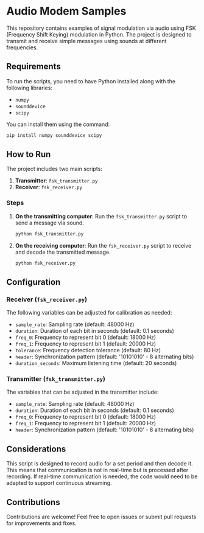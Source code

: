 
# Audio Modem Samples

This repository contains examples of signal modulation via audio using FSK (Frequency Shift Keying) modulation in Python. The project is designed to transmit and receive simple messages using sounds at different frequencies.

## Requirements

To run the scripts, you need to have Python installed along with the following libraries:

- `numpy`
- `sounddevice`
- `scipy`

You can install them using the command:

```bash
pip install numpy sounddevice scipy
```

## How to Run

The project includes two main scripts:

1. **Transmitter**: `fsk_transmitter.py`
2. **Receiver**: `fsk_receiver.py`

### Steps

1. **On the transmitting computer**: Run the `fsk_transmitter.py` script to send a message via sound.
   
   ```bash
   python fsk_transmitter.py
   ```

2. **On the receiving computer**: Run the `fsk_receiver.py` script to receive and decode the transmitted message.

   ```bash
   python fsk_receiver.py
   ```

## Configuration

### Receiver (`fsk_receiver.py`)

The following variables can be adjusted for calibration as needed:

- `sample_rate`: Sampling rate (default: 48000 Hz)
- `duration`: Duration of each bit in seconds (default: 0.1 seconds)
- `freq_0`: Frequency to represent bit 0 (default: 18000 Hz)
- `freq_1`: Frequency to represent bit 1 (default: 20000 Hz)
- `tolerance`: Frequency detection tolerance (default: 80 Hz)
- `header`: Synchronization pattern (default: '10101010' - 8 alternating bits)
- `duration_seconds`: Maximum listening time (default: 20 seconds)

### Transmitter (`fsk_transmitter.py`)

The variables that can be adjusted in the transmitter include:

- `sample_rate`: Sampling rate (default: 48000 Hz)
- `duration`: Duration of each bit in seconds (default: 0.1 seconds)
- `freq_0`: Frequency to represent bit 0 (default: 18000 Hz)
- `freq_1`: Frequency to represent bit 1 (default: 20000 Hz)
- `header`: Synchronization pattern (default: '10101010' - 8 alternating bits)

## Considerations

This script is designed to record audio for a set period and then decode it. This means that communication is not in real-time but is processed after recording. If real-time communication is needed, the code would need to be adapted to support continuous streaming.

## Contributions

Contributions are welcome! Feel free to open issues or submit pull requests for improvements and fixes.

